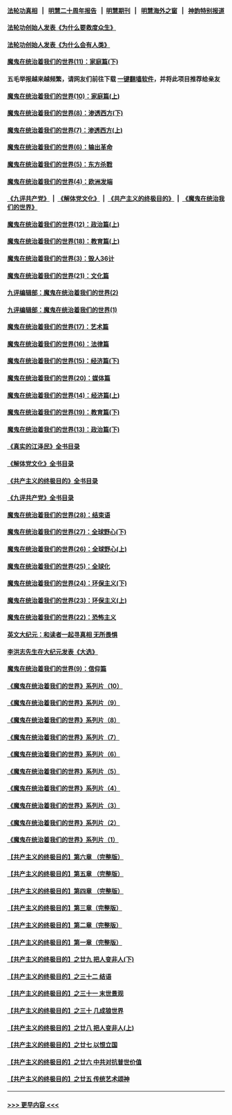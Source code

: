 #### [法轮功真相](https://github.com/gfw-breaker/truth/blob/master/README.md?t=0) &nbsp;&nbsp;|&nbsp;&nbsp; [明慧二十周年报告](https://github.com/gfw-breaker/mh-reports/blob/master/README.md?t=0) &nbsp;&nbsp;|&nbsp;&nbsp;[明慧期刊](https://github.com/gfw-breaker/mh-qikan) &nbsp;&nbsp;|&nbsp;&nbsp; [明慧海外之窗](https://github.com/gfw-breaker/mh-news/blob/master/README.md?t=0) &nbsp;&nbsp;|&nbsp;&nbsp; [神韵特别报道](https://github.com/gfw-breaker/mh-news/blob/master/shenyun.md?t=0)
#### [法轮功创始人发表《为什么要救度众生》](../pages/nsc422/n13975246.md?t=05091843) 
#### [法轮功创始人发表《为什么会有人类》](../pages/nsc422/n13912117.md?t=05091843) 
#### [魔鬼在统治着我们的世界(11)：家庭篇(下)](../pages/nsc422/n10440961.md?t=05091843) 
#### 五毛举报越来越频繁，请网友们前往下载 [一键翻墙软件](https://github.com/gfw-breaker/ssr-accounts)，并将此项目推荐给亲友
#### [魔鬼在统治着我们的世界(10)：家庭篇(上)](../pages/nsc422/n10435448.md?t=05091843) 
#### [魔鬼在统治着我们的世界(8)：渗透西方(下)](../pages/nsc422/n10429603.md?t=05091843) 
#### [魔鬼在统治着我们的世界(7)：渗透西方(上)](../pages/nsc422/n10426013.md?t=05091843) 
#### [魔鬼在统治着我们的世界(6)：输出革命](../pages/nsc422/n10421536.md?t=05091843) 
#### [魔鬼在统治着我们的世界(5)：东方杀戮](../pages/nsc422/n10417707.md?t=05091843) 
#### [魔鬼在统治着我们的世界(4)：欧洲发端](../pages/nsc422/n10414890.md?t=05091843) 
#### [《九评共产党》](https://github.com/begood0513/9ping.md/blob/master/README.md) &nbsp;|&nbsp; [《解体党文化》](../../../../jtdwh.md/blob/master/README.md)  &nbsp;|&nbsp; [《共产主义的终极目的》](../../../../gczydzjmd.md/blob/master/README.md) &nbsp;|&nbsp; [《魔鬼在统治我们的世界》](../../../../mgztzwmdsj.md/blob/master/README.md) 
#### [魔鬼在统治着我们的世界(12)：政治篇(上)](../pages/nsc422/n10444576.md?t=05091843) 
#### [魔鬼在统治着我们的世界(18)：教育篇(上)](../pages/nsc422/n10526970.md?t=05091843) 
#### [魔鬼在统治着我们的世界(3)：毁人36计](../pages/nsc422/n10411583.md?t=05091843) 
#### [魔鬼在统治着我们的世界(21)：文化篇](../pages/nsc422/n10597706.md?t=05091843) 
#### [九评编辑部：魔鬼在统治着我们的世界(2)](../pages/nsc422/n10410036.md?t=05091843) 
#### [九评编辑部：魔鬼在统治着我们的世界(1)](../pages/nsc422/n10406825.md?t=05091843) 
#### [魔鬼在统治着我们的世界(17)：艺术篇](../pages/nsc422/n10499093.md?t=05091843) 
#### [魔鬼在统治着我们的世界(16)：法律篇](../pages/nsc422/n10485969.md?t=05091843) 
#### [魔鬼在统治着我们的世界(15)：经济篇(下)](../pages/nsc422/n10469975.md?t=05091843) 
#### [魔鬼在统治着我们的世界(20)：媒体篇](../pages/nsc422/n10586579.md?t=05091843) 
#### [魔鬼在统治着我们的世界(14)：经济篇(上)](../pages/nsc422/n10457370.md?t=05091843) 
#### [魔鬼在统治着我们的世界(19)：教育篇(下)](../pages/nsc422/n10564808.md?t=05091843) 
#### [魔鬼在统治着我们的世界(13)：政治篇(下)](../pages/nsc422/n10448270.md?t=05091843) 
#### [《真实的江泽民》全书目录](../pages/nsc422/n13721399.md?t=05091843) 
#### [《解体党文化》全书目录](../pages/nsc422/n13721157.md?t=05091843) 
#### [《共产主义的终极目的》全书目录](../pages/nsc422/n13721048.md?t=05091843) 
#### [《九评共产党》全书目录](../pages/nsc422/n13708085.md?t=05091843) 
#### [魔鬼在统治着我们的世界(28)：结束语](../pages/nsc422/n10936246.md?t=05091843) 
#### [魔鬼在统治着我们的世界(27)：全球野心(下)](../pages/nsc422/n10928319.md?t=05091843) 
#### [魔鬼在统治着我们的世界(26)：全球野心(上)](../pages/nsc422/n10900318.md?t=05091843) 
#### [魔鬼在统治着我们的世界(25)：全球化](../pages/nsc422/n10788205.md?t=05091843) 
#### [魔鬼在统治着我们的世界(24)：环保主义(下)](../pages/nsc422/n10695307.md?t=05091843) 
#### [魔鬼在统治着我们的世界(23)：环保主义(上)](../pages/nsc422/n10688613.md?t=05091843) 
#### [魔鬼在统治着我们的世界(22)：恐怖主义](../pages/nsc422/n10614727.md?t=05091843) 
#### [英文大纪元：和读者一起寻真相 无所畏惧](../pages/nsc422/n12542027.md?t=05091843) 
#### [李洪志先生在大纪元发表《大选》](../pages/nsc422/n12534746.md?t=05091843) 
#### [魔鬼在统治着我们的世界(9)：信仰篇](../pages/nsc422/n10432159.md?t=05091843) 
#### [《魔鬼在统治着我们的世界》系列片（10）](../pages/nsc422/n12292670.md?t=05091843) 
#### [《魔鬼在统治着我们的世界》系列片（9）](../pages/nsc422/n12290859.md?t=05091843) 
#### [《魔鬼在统治着我们的世界》系列片（8）](../pages/nsc422/n12287445.md?t=05091843) 
#### [《魔鬼在统治着我们的世界》系列片（7）](../pages/nsc422/n12283425.md?t=05091843) 
#### [《魔鬼在统治着我们的世界》系列片（6）](../pages/nsc422/n12282314.md?t=05091843) 
#### [《魔鬼在统治着我们的世界》系列片（5）](../pages/nsc422/n12281419.md?t=05091843) 
#### [《魔鬼在统治着我们的世界》系列片（4）](../pages/nsc422/n12274024.md?t=05091843) 
#### [《魔鬼在统治着我们的世界》系列片（3）](../pages/nsc422/n12271322.md?t=05091843) 
#### [《魔鬼在统治着我们的世界》系列片（2）](../pages/nsc422/n12269049.md?t=05091843) 
#### [《魔鬼在统治着我们的世界》系列片（1）](../pages/nsc422/n12267575.md?t=05091843) 
#### [【共产主义的终极目的】第六章 （完整版）](../pages/nsc422/n11428913.md?t=05091843) 
#### [【共产主义的终极目的】第五章 （完整版）](../pages/nsc422/n11428912.md?t=05091843) 
#### [【共产主义的终极目的】第四章 （完整版）](../pages/nsc422/n11428907.md?t=05091843) 
#### [【共产主义的终极目的】第三章（完整版）](../pages/nsc422/n11428848.md?t=05091843) 
#### [【共产主义的终极目的】第二章（完整版）](../pages/nsc422/n11428831.md?t=05091843) 
#### [【共产主义的终极目的】第一章（完整版）](../pages/nsc422/n11417651.md?t=05091843) 
#### [【共产主义的终极目的】之廿九 把人变非人(下)](../pages/nsc422/n11344140.md?t=05091843) 
#### [【共产主义的终极目的】之三十二 结语](../pages/nsc422/n11360535.md?t=05091843) 
#### [【共产主义的终极目的】之三十一 末世景观](../pages/nsc422/n11351129.md?t=05091843) 
#### [【共产主义的终极目的】之三十 几成狼世界](../pages/nsc422/n11348280.md?t=05091843) 
#### [【共产主义的终极目的】之廿八 把人变非人(上)](../pages/nsc422/n11340492.md?t=05091843) 
#### [【共产主义的终极目的】之廿七 以恨立国](../pages/nsc422/n11336944.md?t=05091843) 
#### [【共产主义的终极目的】之廿六 中共对抗普世价值](../pages/nsc422/n11324785.md?t=05091843) 
#### [【共产主义的终极目的】之廿五 传统艺术颂神](../pages/nsc422/n11296396.md?t=05091843) 

----
#### [ >>> 更早内容 <<< ](../indexes/nsc422-earlier.md)
